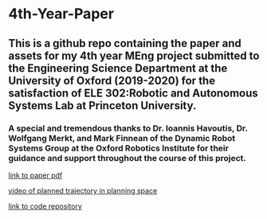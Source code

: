 # 4th-Year-Paper
## This is a github repo containing the paper and assets for my 4th year MEng project submitted to the Engineering Science Department at the University of Oxford (2019-2020) for the satisfaction of ELE 302:Robotic and Autonomous Systems Lab at Princeton University. 
### A special and tremendous thanks to Dr. Ioannis Havoutis, Dr. Wolfgang Merkt, and Mark Finnean of the Dynamic Robot Systems Group at the Oxford Robotics Institute for their guidance and support throughout the course of this project.

[link to paper pdf](https://github.com/rshi159/4th-Year-Paper/blob/master/Robert_Shi_Motion_Planning_for_Mobile_Robot_Navigation_Using_a_Toyota_Human_Support_Robot-_Motion_Planning_for_a_Drive-by_Pick-And-Place_Application.pdf)

[video of planned trajectory in planning space](https://www.youtube.com/watch?v=2aPWpdt2GbE)

[link to code repository](https://github.com/rshi159/hsr_driveby_full)
